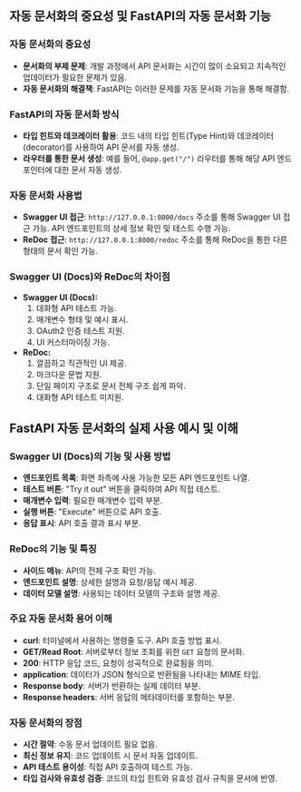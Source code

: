 ## 자동 문서화의 중요성 및 FastAPI의 자동 문서화 기능

### 자동 문서화의 중요성
- **문서화의 부제 문제**: 개발 과정에서 API 문서화는 시간이 많이 소요되고 지속적인 업데이터가 필요한 문제가 있음.
- **자동 문서화의 해결책**: FastAPI는 이러한 문제를 자동 문서화 기능을 통해 해결함.

### FastAPI의 자동 문서화 방식
- **타입 힌트와 데코레이터 활용**: 코드 내의 타입 힌트(Type Hint)와 데코레이터(decorator)를 사용하여 API 문서를 자동 생성.
- **라우터를 통한 문서 생성**: 예를 들어, `@app.get("/")` 라우터를 통해 해당 API 엔드포인터에 대한 문서 자동 생성.

### 자동 문서화 사용법
- **Swagger UI 접근**: `http://127.0.0.1:8000/docs` 주소를 통해 Swagger UI 접근 가능. API 엔드포인트의 상세 정보 확인 및 테스트 수행 가능.
- **ReDoc 접근**: `http://127.0.0.1:8000/redoc` 주소를 통해 ReDoc을 통한 다른 형태의 문서 확인 가능.

### Swagger UI (Docs)와 ReDoc의 차이점
- **Swagger UI (Docs):**
    1. 대화형 API 테스트 가능.
    2. 매개변수 형태 및 예시 표시.
    3. OAuth2 인증 테스트 지원.
    4. UI 커스터마이징 가능.
- **ReDoc:**
    1. 깔끔하고 직관적인 UI 제공.
    2. 마크다운 문법 지원.
    3. 단일 페이지 구조로 문서 전체 구조 쉽게 파악.
    4. 대화형 API 테스트 미지원.

## FastAPI 자동 문서화의 실제 사용 예시 및 이해

### Swagger UI (Docs)의 기능 및 사용 방법
- **엔드포인트 목록**: 화면 좌측에 사용 가능한 모든 API 엔드포인트 나열.
- **테스트 버튼**: "Try it out" 버튼을 클릭하여 API 직접 테스트.
- **매개변수 입력**: 필요한 매개변수 입력 부분.
- **실행 버튼**: "Execute" 버튼으로 API 호출.
- **응답 표시**: API 호출 결과 표시 부분.

### ReDoc의 기능 및 특징
- **사이드 메뉴**: API의 전체 구조 확인 가능.
- **엔드포인트 설명**: 상세한 설명과 요청/응답 예시 제공.
- **데이터 모델 설명**: 사용되는 데이터 모델의 구조와 설명 제공.

### 주요 자동 문서화 용어 이해
- **curl**: 터미널에서 사용하는 명령줄 도구. API 호출 방법 표시.
- **GET/Read Root**: 서버로부터 정보 조회를 위한 `GET` 요청의 문서화.
- **200**: HTTP 응답 코드, 요청이 성곡적으로 완료됨을 의미.
- **application**: 데이터가 JSON 형식으로 반환됨을 나타내는 MIME 타입.
- **Response body**: 서버가 반환하는 실제 데이터 부분.
- **Response headers**: 서버 응답의 메타데이터를 포함하는 부분.

### 자동 문서화의 장점
- **시간 절약**: 수동 문서 업데이트 필요 없음.
- **최신 정보 유지**: 코드 업데이트 시 문서 자동 업데이트.
- **API 테스트 용이성**: 직접 API 호출하여 테스트 가능.
- **타입 검사와 유효성 검증**: 코드의 타입 힌트와 유효성 검사 규칙을 문서에 반영.